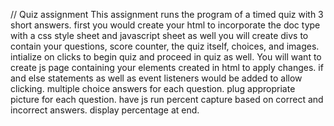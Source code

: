 // Quiz assignment
This assignment runs the program of a timed quiz with 3 short answers. 
first you would create your html to incorporate the doc type with a css style sheet and javascript sheet as well
you will create divs to contain your questions, score counter, the quiz itself, choices, and images.
intialize on clicks to begin quiz and proceed in quiz as well. 
You will want to create js page containing your elements created in html to apply changes. 
if and else statements as well as event listeners would be added to allow clicking. multiple choice answers for each question.
plug appropriate picture for each question. 
have js run percent capture based on correct and incorrect answers. display percentage at end.